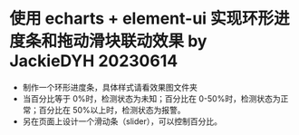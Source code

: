 # 使用 echarts + element-ui 实现环形进度条和拖动滑块联动效果 by JackieDYH 20230614

- 制作一个环形进度条，具体样式请看效果图文件夹
- 当百分比等于 0%时，检测状态为未知；百分比在 0-50%时，检测状态为正常；百分比在 50%以上时，检测状态为报警。
- 另在页面上设计一个滑动条（slider），可以控制百分比。
